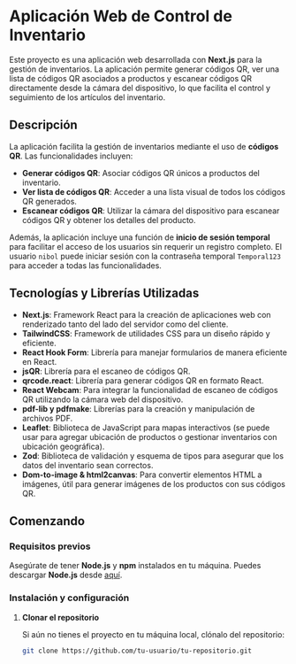 # **Aplicación Web de Control de Inventario**

Este proyecto es una aplicación web desarrollada con **Next.js** para la gestión de inventarios. La aplicación permite generar códigos QR, ver una lista de códigos QR asociados a productos y escanear códigos QR directamente desde la cámara del dispositivo, lo que facilita el control y seguimiento de los artículos del inventario.

## Descripción

La aplicación facilita la gestión de inventarios mediante el uso de **códigos QR**. Las funcionalidades incluyen:

- **Generar códigos QR**: Asociar códigos QR únicos a productos del inventario.
- **Ver lista de códigos QR**: Acceder a una lista visual de todos los códigos QR generados.
- **Escanear códigos QR**: Utilizar la cámara del dispositivo para escanear códigos QR y obtener los detalles del producto.

Además, la aplicación incluye una función de **inicio de sesión temporal** para facilitar el acceso de los usuarios sin requerir un registro completo. El usuario `nibol` puede iniciar sesión con la contraseña temporal `Temporal123` para acceder a todas las funcionalidades.

## Tecnologías y Librerías Utilizadas

- **Next.js**: Framework React para la creación de aplicaciones web con renderizado tanto del lado del servidor como del cliente.
- **TailwindCSS**: Framework de utilidades CSS para un diseño rápido y eficiente.
- **React Hook Form**: Librería para manejar formularios de manera eficiente en React.
- **jsQR**: Librería para el escaneo de códigos QR.
- **qrcode.react**: Librería para generar códigos QR en formato React.
- **React Webcam**: Para integrar la funcionalidad de escaneo de códigos QR utilizando la cámara web del dispositivo.
- **pdf-lib y pdfmake**: Librerías para la creación y manipulación de archivos PDF.
- **Leaflet**: Biblioteca de JavaScript para mapas interactivos (se puede usar para agregar ubicación de productos o gestionar inventarios con ubicación geográfica).
- **Zod**: Biblioteca de validación y esquema de tipos para asegurar que los datos del inventario sean correctos.
- **Dom-to-image & html2canvas**: Para convertir elementos HTML a imágenes, útil para generar imágenes de los productos con sus códigos QR.

## Comenzando

### Requisitos previos

Asegúrate de tener **Node.js** y **npm** instalados en tu máquina. Puedes descargar **Node.js** desde [aquí](https://nodejs.org/).

### Instalación y configuración

1. **Clonar el repositorio**

   Si aún no tienes el proyecto en tu máquina local, clónalo del repositorio:

   ```bash
   git clone https://github.com/tu-usuario/tu-repositorio.git
